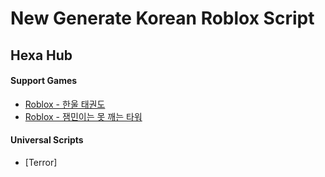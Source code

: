 # New Generate Korean Roblox Script
## Hexa Hub

#### Support Games

+ [Roblox - 한울 태권도](https://www.roblox.com/ko/games/14443797172/unnamed)
+ [Roblox - 잼민이는 못 깨는 타워](https://www.roblox.com/ko/games/6445435958/unnamed)

#### Universal Scripts
+ [Terror]
